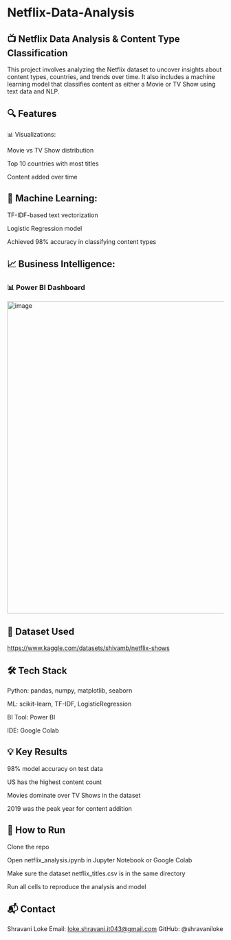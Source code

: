 # Netflix-Data-Analysis

## 📺 Netflix Data Analysis & Content Type Classification
This project involves analyzing the Netflix dataset to uncover insights about content types, countries, and trends over time. It also includes a machine learning model that classifies content as either a Movie or TV Show using text data and NLP.

## 🔍 Features
📊 Visualizations:

Movie vs TV Show distribution

Top 10 countries with most titles

Content added over time

## 🤖 Machine Learning:

TF-IDF-based text vectorization

Logistic Regression model

Achieved 98% accuracy in classifying content types

## 📈 Business Intelligence:
### 📊 Power BI Dashboard
<img width="1299" height="727" alt="image" src="https://github.com/user-attachments/assets/a1b2e777-ae5f-471f-a56a-c07654c4e423" />


## 📁 Dataset Used
https://www.kaggle.com/datasets/shivamb/netflix-shows

## 🛠️ Tech Stack
Python: pandas, numpy, matplotlib, seaborn

ML: scikit-learn, TF-IDF, LogisticRegression

BI Tool: Power BI

IDE: Google Colab

## 💡 Key Results
98% model accuracy on test data

US has the highest content count

Movies dominate over TV Shows in the dataset

2019 was the peak year for content addition

## 🚀 How to Run

Clone the repo

Open netflix_analysis.ipynb in Jupyter Notebook or Google Colab

Make sure the dataset netflix_titles.csv is in the same directory

Run all cells to reproduce the analysis and model

## 📬 Contact
Shravani Loke
Email: loke.shravani.it043@gmail.com
GitHub: @shravaniloke
